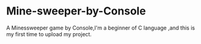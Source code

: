 # Mine-sweeper-by-Console
A Minessweeper game by Console,I'm a beginner of C language ,and this is my first time to upload my project.
